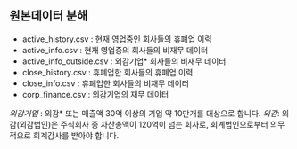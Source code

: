 ## 원본데이터 분해

- active_history.csv : 현재 영업중인 회사들의 휴폐업 이력
- active_info.csv : 현재 영업중의 회사들의 비재무 데이터
- active_info_outside.csv : 외감기업* 회사들의 비재무 데이터
- close_history.csv : 휴폐업한 회사들의 휴폐업 이력
- close_info.csv : 휴폐업한 회사들의 비재무 데이터
- corp_finance.csv : 외감기업의 재무 데이터

*외감기업* : 외감* 또는 매출액 30억 이상의 기업 약 10만개를 대상으로 합니다. 
*외감*: 외감(외감법인)은 주식회사 중 자산총액이 120억이 넘는 회사로, 회계법인으로부터 의무적으로 회계감사를 받아야 합니다.
